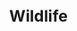 ---
draft: true
title: Wildlife
description: 'Wildlife at Greers Ferry National Fish Hatchery.'
query: 'Greers Ferry National Fish Hatchery'
section: wildlife
type: field-station
nav: Wildlife
tags:
    - 'Greers Ferry National Fish Hatchery'
updated: 'August 27th, 2018'
---